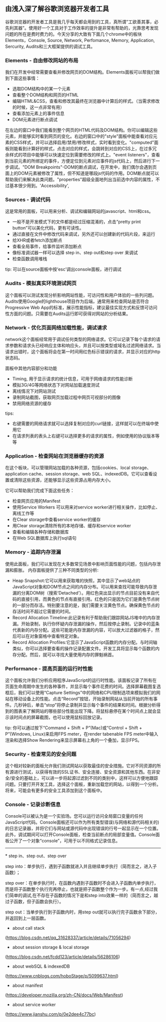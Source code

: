 ## 由浅入深了解谷歌浏览器开发者工具

谷歌浏览器的开发者工具是我几乎每天都会用到的工具，真所谓“工欲善其事，必先利其器”。使用好一个工具对于工作效率的提升是非常有帮助的，光靠思考发现问题的所在是费时费力的。今天分享的大致有下面几个chrome中的板块 Elements，Console, Source, Network, Perfomance, Memory, Application, Sercurity, Audits和三大框架提供的调试工具。

### Elements - 自由修改网站的布局

我们在开发中经常需要查看并修改网页的DOM结构。Elements面板可以帮我们做到下面这些事情：

* 选取DOM结构中的某一个元素
* 查看整个DOM结构和网页的HTML
* 编辑HTML&CSS，查看和修改其最终在浏览器中计算后的样式。（当需求修改的时候，这一点非常有用）
* 查看添加元素上的事件信息
* DOM元素进行断点调试

在左边的窗口中我们能看到整个网页的HTML代码及DOM结构。你可以编辑这些元素，并能够实时看到网页的变化。右边的窗口中的"style"面板中能查看对应元素的CSS样式，并可以选择启用/禁用/修改样式，实时看到变化。"computed"面板则能看到计算好的样式，点击对应的样式，会跳转到对应的CSS上，在过多冗余样式的项目中能够可以快速定位到需要修改的样式上。"event listeners"，查看到当前元素的所绑定的事件，方便定位到元素对应事件的js代码上，然后进行下一步调试。"DOM Breakpoints"-DOM的断点调试，在开发中，我们偶尔会遇到页面上的DOM元素被修改了属性，但不知道是哪段js代码的作用。DOM断点就可以帮助我们来解决此类问题。"properties"超级全面地列出当前选中内容的属性，不过基本很少用到。'Accessibility',

### Sources - 调试代码

这是常用的面板，可以用来分析、调试和编辑网站的javascript、html和css。

* 一般不是开发模式下的文件都是经过压缩混淆的，点击“pretty print button”可以美化代码，更有可读性。
* 通过直接在文件中修改代码来调试，另外还可以创建新的代码片段，来运行
* 给XHR或者fetch添加断点
* 查看全局事件，给事件监听添加断点
* 像标准调试器一样可以选择 step in、step out和step over 来调试
* 检查函数调用堆栈

tip: 可以在source面板中按‘esc’调出console面板，进行调试

### Audits - 模拟真实环境测试网页

这个面板可以测试发现分析影响网站性能，可访问性和用户体验的一些列问题。Audits使用Google的lighthouse项目作为后端，通常用来检查网站是否符合Progressive Web App的标准，展示性能指标，建议最佳实现方式和反馈可访问性方面的问题。只需要在Audits运行即可获得对网站的分析结果。

### Network - 优化页面网络加载性能，调试请求

network这个面板经常用于调试任何类型的网络请求。它可以记录下每个请求的请求参数和请求头已经响应主体和响应头，并且可以按类型或域名过滤网络请求。当请求出错时，这个面板将会在第一时间用红色标示错误的请求，并显示对应的http状态码。

面板中其他内容部分和功能
* Timing, 用于显示请求的统计信息，可用于网络请求的性能诊断
* 模拟3G/4G等网络状态下对网站加载速度测试
* 离线情况下对网站测试
* 录制网站截图，获取网页加载过程中网页可视部分的图像
* 禁用网络资源的缓存

tips:
* 右键需要的网络请求就可以选择复制对应的curl链接，这样就可以在终端中使用它 
* 在请求列表的表头上右键可以选择更多的请求的属性，例如使用的协议版本等等

### Application - 检查网站在浏览器缓存的资源

在这个板块，可以管理网站加载的各种资源，包括cookies、local storage、application cache、session storage、web SQL、indexedDB。它可以查看设置或清除这些资源，还能够显示这些资源占用内存大小。

它可以帮助我们完成下面这些任务：
* 检查网页应用的Manifest
* 使用Service Workers 可以用来对service worker进行相关操作，比如停止、离线工作等
* 在Clear storage中查看service worker的缓存
* 用Clear storage清除所有的本地存储、缓存和service worker
* 查看和编辑各种存储和数据库
* 在Web SQL数据库上执行sql语句

### Memory - 追踪内存泄漏

使用此面板，我们可以发现在大多数常见场景中影响页面性能的问题，包括内存泄漏和膨胀。
内存面板提供了三种不同类型的分析:

* Heap Snapshot:它可以用来获取堆的快照，其中显示了web站点的JavaScript对象和DOM节点之间的内存分布。可以用来查找可能导致内存泄漏的分离DOM树（搜索‘Detached’）。用红色突出显示的节点目前没有来自代码的直接引用，而黄色的节点有直接引用。红色的只是因为它们是黄色节点树的一部分而存活。特别要注意的是，我们需要关注黄色节点。确保黄色节点的存活时间不超过它需要的时间。
* Record Allocation Timeline:此记录有利于帮助我们跟踪网站JS堆中的内存泄漏。开始录制，执行你怀疑内存泄漏的操作，然后按停止录制。记录中的蓝条代表新的内存分配。这些可能是内存泄漏的内容，可以放大过滤器的格子，然后可以在对象窗格中查看特定对象。
* Record Allocation Profiles:它显示了JavaScript函数的内存分配。与时间轴类似，你可以选择要查看的操作记录配置文件。开发工具将显示每个函数的内存分配。然后，就可以寻找大量使用内存的罪魁祸首。

### Performance - 提高页面的运行时性能

这个面板允许我们分析应用程序JavaScript的运行时性能。该面板记录了所有在页面生命周期中发生的各种事件，并显示每个事件花费的时间。选择屏幕截图复选框后，我们可以使用“Capture Settings”中的网络和CPU限制选项来模拟我们的网站在移动设备上的性能。点击“Record”按钮，开始录制网站从当前开始的所有事件。几秒钟后，单击“stop”将停止录制并显示每个事件的结果和时间。根据分析得到的图表来了解网站的哪些部分性能出现下降。将鼠标悬停在某个时间点上就会显示该时间点的屏幕截图，也可以使用鼠标回放记录。

tip: 你可以通过按下“Command + Shift + P”(Mac)或“Control + Shift + P”(Windows, Linux)来启用FPS meter，在render tabenable FPS meter中输入渲染和选择Show Rendering来显示屏幕右上角的一个叠加，显示FPS。

### Security - 检查常见的安全问题

这个相对较新的面板允许我们测试网站以获取最佳的安全措施。它对不同资源的所有源进行测试，以获得有效的SSL证书、安全连接、安全资源和其他东西。在非安全/安全的基础上，可以进一步将起源过滤到不同的类别中，这样可以方便地跟踪问题。只要打开开发工具，选择这个面板，重新加载您的网站，以得到一个分析。将来，可能会有更多的安全工具添加到这个面板中。

### Console - 记录诊断信息

Console可以被认为是一个实验场。您可以运行访问全局窗口变量的任何JavaScript代码。Console面板还可以作为所有类型错误(与网络和源代码相关的)的日志记录器，并将它们与网站或源代码中出现错误的行号一起显示在一个位置。此外，调试期间可以打开Console面板，检查当前断点的局部变量值。Console面板公开了一个对象“console”，可用于以不同格式记录信息。

<hr>
* step in、step out、step over

step into：单步执行，遇到子函数就进入并且继续单步执行（简而言之，进入子函数）；

step over：在单步执行时，在函数内遇到子函数时不会进入子函数内单步执行，而是将子函数整个执行完再停止，也就是把子函数整个作为一步。有一点,经过我们简单的调试,在不存在子函数的情况下是和step into效果一样的（简而言之，越过子函数，但子函数会执行）。

step out：当单步执行到子函数内时，用step out就可以执行完子函数余下部分，并返回到上一层函数。


* about call stack

(https://blog.csdn.net/qq_31628337/article/details/71056294)

* about session storage & local storage

(https://blog.csdn.net/fcdd123/article/details/56286106)

* about webSQL & indexedDB

(https://www.cnblogs.com/hoboStage/p/5099637.html)

* about manifest

(https://developer.mozilla.org/zh-CN/docs/Web/Manifest)

* about service worker

(https://www.jianshu.com/p/0e2dee4c77bc)


